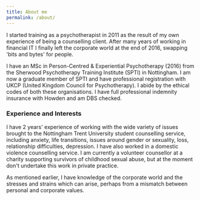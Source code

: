 ```yaml
---
title: About me
permalink: /about/
---
```

I started training as a psychotherapist in 2011 as the result of my own experience of being a counselling client. After many years of working in financial IT I finally left the corporate world at the end of 2016, swapping 'bits and bytes' for people.

I have an MSc in Person-Centred &amp; Experiential Psychotherapy (2016) from the Sherwood Psychotherapy Training Institute (SPTI) in Nottingham. I am now a graduate member of SPTI and have professional registration with UKCP (United Kingdom Council for Psychotherapy). I abide by the ethical codes of both these organisations. I have full professional indemnity insurance with Howden and am DBS checked.

### Experience and Interests

I have 2 years' experience of working with the wide variety of issues brought to the Nottingham Trent University student counselling service, including anxiety, life transitions, issues around gender or sexuality, loss, relationship difficulties, depression. I have also worked in a domestic violence counselling service. I am currently a volunteer counsellor at a charity supporting survivors of childhood sexual abuse, but at the moment don't undertake this work in private practice.

As mentioned earlier, I have knowledge of the corporate world and the stresses and strains which can arise, perhaps from a mismatch between personal and corporate values. 
